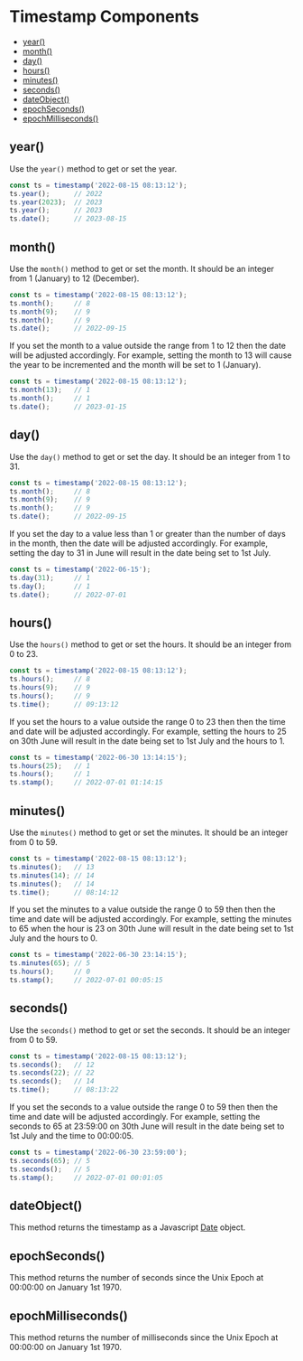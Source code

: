 # Timestamp Components

- [year()](#year)
- [month()](#month)
- [day()](#day)
- [hours()](#day)
- [minutes()](#minutes)
- [seconds()](#seconds)
- [dateObject()](#dateObject)
- [epochSeconds()](#epochSeconds)
- [epochMilliseconds()](#epochMilliseconds)

## year()

Use the `year()` method to get or set the year.

```js
const ts = timestamp('2022-08-15 08:13:12');
ts.year();      // 2022
ts.year(2023);  // 2023
ts.year();      // 2023
ts.date();      // 2023-08-15
```

## month()

Use the `month()` method to get or set the month.
It should be an integer from 1 (January) to 12 (December).

```js
const ts = timestamp('2022-08-15 08:13:12');
ts.month();     // 8
ts.month(9);    // 9
ts.month();     // 9
ts.date();      // 2022-09-15
```

If you set the month to a value outside the range from 1 to 12 then
the date will be adjusted accordingly.  For example, setting the
month to 13 will cause the year to be incremented and the month will
be set to 1 (January).

```js
const ts = timestamp('2022-08-15 08:13:12');
ts.month(13);   // 1
ts.month();     // 1
ts.date();      // 2023-01-15
```

## day()

Use the `day()` method to get or set the day.
It should be an integer from 1 to 31.

```js
const ts = timestamp('2022-08-15 08:13:12');
ts.month();     // 8
ts.month(9);    // 9
ts.month();     // 9
ts.date();      // 2022-09-15
```

If you set the day to a value less than 1 or greater than the
number of days in the month, then the date will be adjusted
accordingly.  For example, setting the day to 31 in June
will result in the date being set to 1st July.

```js
const ts = timestamp('2022-06-15');
ts.day(31);     // 1
ts.day();       // 1
ts.date();      // 2022-07-01
```

## hours()

Use the `hours()` method to get or set the hours.
It should be an integer from 0 to 23.

```js
const ts = timestamp('2022-08-15 08:13:12');
ts.hours();     // 8
ts.hours(9);    // 9
ts.hours();     // 9
ts.time();      // 09:13:12
```

If you set the hours to a value outside the range 0 to 23 then
then the time and date will be adjusted accordingly.  For example,
setting the hours to 25 on 30th June will result in the date being
set to 1st July and the hours to 1.

```js
const ts = timestamp('2022-06-30 13:14:15');
ts.hours(25);   // 1
ts.hours();     // 1
ts.stamp();     // 2022-07-01 01:14:15
```

## minutes()

Use the `minutes()` method to get or set the minutes.
It should be an integer from 0 to 59.

```js
const ts = timestamp('2022-08-15 08:13:12');
ts.minutes();   // 13
ts.minutes(14); // 14
ts.minutes();   // 14
ts.time();      // 08:14:12
```

If you set the minutes to a value outside the range 0 to 59 then
then the time and date will be adjusted accordingly.  For example,
setting the minutes to 65 when the hour is 23 on 30th June will
result in the date being set to 1st July and the hours to 0.

```js
const ts = timestamp('2022-06-30 23:14:15');
ts.minutes(65); // 5
ts.hours();     // 0
ts.stamp();     // 2022-07-01 00:05:15
```

## seconds()

Use the `seconds()` method to get or set the seconds.
It should be an integer from 0 to 59.

```js
const ts = timestamp('2022-08-15 08:13:12');
ts.seconds();   // 12
ts.seconds(22); // 22
ts.seconds();   // 14
ts.time();      // 08:13:22
```

If you set the seconds to a value outside the range 0 to 59 then
then the time and date will be adjusted accordingly.  For example,
setting the seconds to 65 at 23:59:00 on 30th June will
result in the date being set to 1st July and the time to 00:00:05.

```js
const ts = timestamp('2022-06-30 23:59:00');
ts.seconds(65); // 5
ts.seconds();   // 5
ts.stamp();     // 2022-07-01 00:01:05
```

## dateObject()

This method returns the timestamp as a Javascript [Date](https://developer.mozilla.org/en-US/docs/Web/JavaScript/Reference/Global_Objects/Date) object.

## epochSeconds()

This method returns the number of seconds since the Unix Epoch at 00:00:00 on January 1st 1970.

## epochMilliseconds()

This method returns the number of milliseconds since the Unix Epoch at 00:00:00 on January 1st 1970.